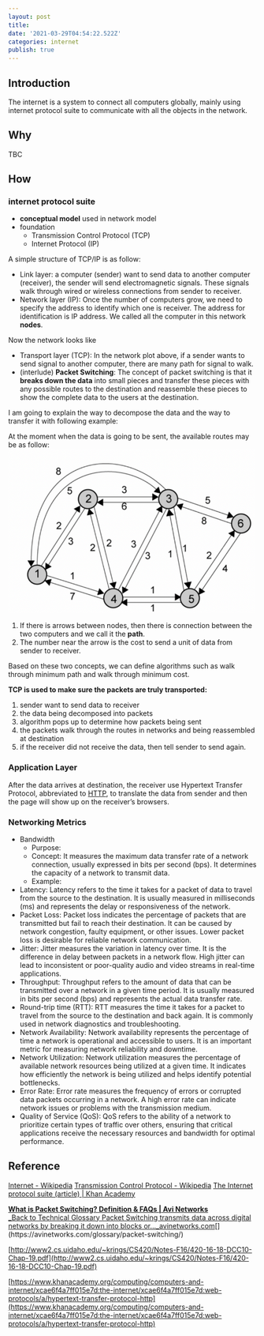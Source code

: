 ```yaml
---
layout: post
title:
date: '2021-03-29T04:54:22.522Z'
categories: internet
publish: true
---
```


## Introduction

The internet is a system to connect all computers globally, mainly using internet protocol suite to communicate with all the objects in the network.

## Why

TBC

## How

### internet protocol suite

* **conceptual model** used in network model
* foundation
  * Transmission Control Protocol (TCP)
  * Internet Protocol (IP)

A simple structure of TCP/IP is as follow:
<img src="{{site.baseurl}}/assets/img/TCP_IP.png" alt="" width=500>

* Link layer: a computer (sender) want to send data to another computer (receiver), the sender will send electromagnetic signals. These signals walk through wired or wireless connections from sender to receiver.
* Network layer (IP): Once the number of computers grow, we need to specify the address to identify which one is receiver. The address for identification is IP address. We called all the computer in this network **nodes**.

Now the network looks like
<img src="{{site.baseurl}}/assets/img/internet_network.png" alt="">

* Transport layer (TCP): In the network plot above, if a sender wants to send signal to another computer, there are many path for signal to walk.
* (interlude) **Packet Switching**: The concept of packet switching is that it **breaks down the data** into small pieces and transfer these pieces with any possible routes to the destination and reassemble these pieces to show the complete data to the users at the destination.

I am going to explain the way to decompose the data and the way to transfer it with following example:

At the moment when the data is going to be sent, the available routes may be as follow:
<img src="/assets/img/1__kF7aAIKeqLdK7SH9b0vavw.png" alt="" width=500>

1. If there is arrows between nodes, then there is connection between the two computers and we call it the **path**.
2. The number near the arrow is the cost to send a unit of data from sender to receiver.

Based on these two concepts, we can define algorithms such as walk through minimum path and walk through minimum cost.

**TCP is used to make sure the packets are truly transported:**

1. sender want to send data to receiver
2. the data being decomposed into packets
3. algorithm pops up to determine how packets being sent
4. the packets walk through the routes in networks and being reassembled at destination
5. if the receiver did not receive the data, then tell sender to send again.

### Application Layer

After the data arrives at destination, the receiver use Hypertext Transfer Protocol, abbreviated to [HTTP]({{site.baseurl}}/internet/2021/04/09/http.html), to translate the data from sender and then the page will show up on the receiver’s browsers.

### Networking Metrics

* Bandwidth
  * Purpose:
  * Concept: It measures the maximum data transfer rate of a network connection, usually expressed in bits per second (bps). It determines the capacity of a network to transmit data.
  * Example:
* Latency: Latency refers to the time it takes for a packet of data to travel from the source to the destination. It is usually measured in milliseconds (ms) and represents the delay or responsiveness of the network.
* Packet Loss: Packet loss indicates the percentage of packets that are transmitted but fail to reach their destination. It can be caused by network congestion, faulty equipment, or other issues. Lower packet loss is desirable for reliable network communication.
* Jitter: Jitter measures the variation in latency over time. It is the difference in delay between packets in a network flow. High jitter can lead to inconsistent or poor-quality audio and video streams in real-time applications.
* Throughput: Throughput refers to the amount of data that can be transmitted over a network in a given time period. It is usually measured in bits per second (bps) and represents the actual data transfer rate.
* Round-trip time (RTT): RTT measures the time it takes for a packet to travel from the source to the destination and back again. It is commonly used in network diagnostics and troubleshooting.
* Network Availability: Network availability represents the percentage of time a network is operational and accessible to users. It is an important metric for measuring network reliability and downtime.
* Network Utilization: Network utilization measures the percentage of available network resources being utilized at a given time. It indicates how efficiently the network is being utilized and helps identify potential bottlenecks.
* Error Rate: Error rate measures the frequency of errors or corrupted data packets occurring in a network. A high error rate can indicate network issues or problems with the transmission medium.
* Quality of Service (QoS): QoS refers to the ability of a network to prioritize certain types of traffic over others, ensuring that critical applications receive the necessary resources and bandwidth for optimal performance.

## Reference

[Internet - Wikipedia](https://en.wikipedia.org/wiki/Internet)
[Transmission Control Protocol - Wikipedia](https://en.wikipedia.org/wiki/Transmission_Control_Protocol)
[The Internet protocol suite (article) | Khan Academy](https://www.khanacademy.org/computing/computers-and-internet/xcae6f4a7ff015e7d:the-internet/xcae6f4a7ff015e7d:the-internet-protocol-suite/a/the-internet-protocols)

[**What is Packet Switching? Definition & FAQs | Avi Networks**  
_Back to Technical Glossary Packet Switching transmits data across digital networks by breaking it down into blocks or…_avinetworks.com](https://avinetworks.com/glossary/packet-switching/ "https://avinetworks.com/glossary/packet-switching/")[](https://avinetworks.com/glossary/packet-switching/)

[http://www2.cs.uidaho.edu/~krings/CS420/Notes-F16/420-16-18-DCC10-Chap-19.pdf](http://www2.cs.uidaho.edu/~krings/CS420/Notes-F16/420-16-18-DCC10-Chap-19.pdf)

[https://www.khanacademy.org/computing/computers-and-internet/xcae6f4a7ff015e7d:the-internet/xcae6f4a7ff015e7d:web-protocols/a/hypertext-transfer-protocol-http](https://www.khanacademy.org/computing/computers-and-internet/xcae6f4a7ff015e7d:the-internet/xcae6f4a7ff015e7d:web-protocols/a/hypertext-transfer-protocol-http)